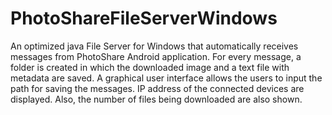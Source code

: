 # PhotoShareFileServerWindows
An optimized java File Server for Windows that automatically receives messages from PhotoShare Android application. For every message, a folder is created in which the downloaded image and a text file with metadata are saved.
A graphical user interface allows the users to input the path for saving the messages. 
IP address of the connected devices are displayed. Also, the number of files being downloaded are also shown.
